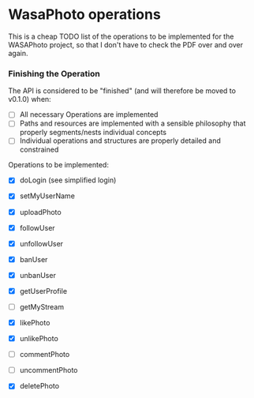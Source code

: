 # WasaPhoto operations

This is a cheap TODO list of the operations to be implemented for the WASAPhoto project, so that I don't have to check the PDF over and over again.

### Finishing the Operation
The API is considered to be "finished" (and will therefore be moved to v0.1.0)
when:

- [ ] All necessary Operations are implemented
- [ ] Paths and resources are implemented with a sensible philosophy that properly segments/nests individual concepts
- [ ] Individual operations and structures are properly detailed and constrained

Operations to be implemented:
- [x] doLogin (see simplified login)
- [x] setMyUserName
- [x] uploadPhoto
- [x] followUser
- [x] unfollowUser
- [x] banUser
- [x] unbanUser
- [x] getUserProfile
- [ ] getMyStream
- [x] likePhoto
- [x] unlikePhoto
- [ ] commentPhoto
- [ ] uncommentPhoto
- [x] deletePhoto

